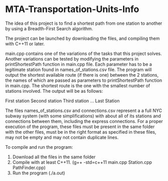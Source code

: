 # MTA-Transportation-Units-Info

The idea of this project is to find a shortest path from one station to another by using a Breadth-First Search algorithm.

The project can be launched by downloading the files, and compiling them with C++11 or later.

main.cpp contains one of the variations of the tasks that this project solves. Another variations can be tested by modifying the parameters in printShortestPath function in main.cpp file. Each parameter has to be a legitimate station found in names_of_stations.csv file. The program will output the shortest available route (if there is one) between the 2 stations, the names of which are passed as parameters to printShortestPath function in main.cpp. The shortest route is the one with the smallest number of stations involved. The output will be as follows:

First station
Second station
Third station
...
Last Station

The files names_of_stations.csv and connections.csv represent a a full NYC subway system (with some simplifications) with about all of its stations and connections between them, including the express connections.
For a proper execution of the program, these files must be present in the same folder with the other files, must be in the right format as specified in these files, may not be empty and may not contain duplicate lines.


To compile and run the program:
1) Download all the files in the same folder
2) Compile with at least C++11. (g++ -std=c++11 main.cpp Station.cpp PathFinder.cpp)
3) Run the program (./a.out)
